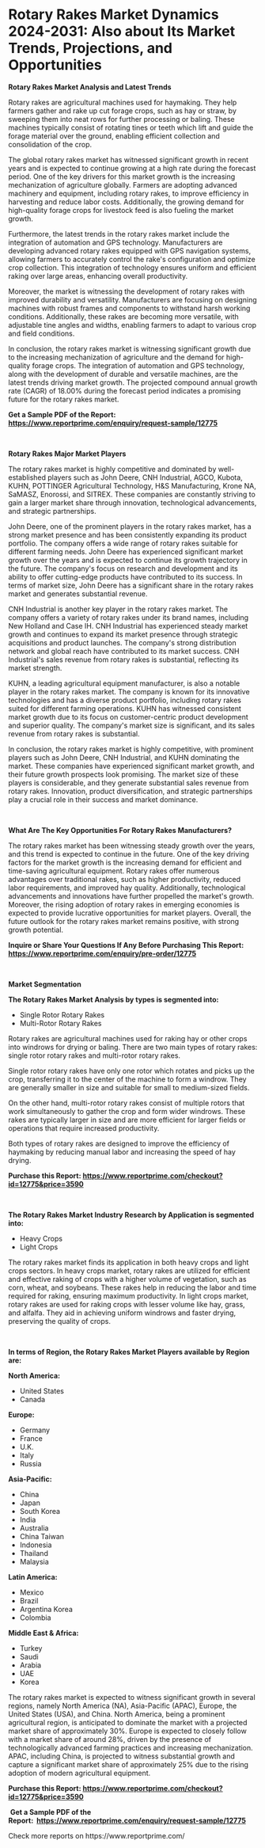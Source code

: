 <p><h1>Rotary Rakes Market Dynamics 2024-2031: Also about Its Market Trends, Projections, and Opportunities</h1></p><p><strong>Rotary Rakes Market Analysis and Latest Trends</strong></p>
<p><p>Rotary rakes are agricultural machines used for haymaking. They help farmers gather and rake up cut forage crops, such as hay or straw, by sweeping them into neat rows for further processing or baling. These machines typically consist of rotating tines or teeth which lift and guide the forage material over the ground, enabling efficient collection and consolidation of the crop.</p><p>The global rotary rakes market has witnessed significant growth in recent years and is expected to continue growing at a high rate during the forecast period. One of the key drivers for this market growth is the increasing mechanization of agriculture globally. Farmers are adopting advanced machinery and equipment, including rotary rakes, to improve efficiency in harvesting and reduce labor costs. Additionally, the growing demand for high-quality forage crops for livestock feed is also fueling the market growth.</p><p>Furthermore, the latest trends in the rotary rakes market include the integration of automation and GPS technology. Manufacturers are developing advanced rotary rakes equipped with GPS navigation systems, allowing farmers to accurately control the rake's configuration and optimize crop collection. This integration of technology ensures uniform and efficient raking over large areas, enhancing overall productivity.</p><p>Moreover, the market is witnessing the development of rotary rakes with improved durability and versatility. Manufacturers are focusing on designing machines with robust frames and components to withstand harsh working conditions. Additionally, these rakes are becoming more versatile, with adjustable tine angles and widths, enabling farmers to adapt to various crop and field conditions.</p><p>In conclusion, the rotary rakes market is witnessing significant growth due to the increasing mechanization of agriculture and the demand for high-quality forage crops. The integration of automation and GPS technology, along with the development of durable and versatile machines, are the latest trends driving market growth. The projected compound annual growth rate (CAGR) of 18.00% during the forecast period indicates a promising future for the rotary rakes market.</p></p>
<p><strong>Get a Sample PDF of the Report:&nbsp; <a href="https://www.reportprime.com/enquiry/request-sample/12775">https://www.reportprime.com/enquiry/request-sample/12775</a></strong></p>
<p>&nbsp;</p>
<p><strong>Rotary Rakes Major Market Players</strong></p>
<p><p>The rotary rakes market is highly competitive and dominated by well-established players such as John Deere, CNH Industrial, AGCO, Kubota, KUHN, POTTINGER Agricultural Technology, H&S Manufacturing, Krone NA, SaMASZ, Enorossi, and SITREX. These companies are constantly striving to gain a larger market share through innovation, technological advancements, and strategic partnerships.</p><p>John Deere, one of the prominent players in the rotary rakes market, has a strong market presence and has been consistently expanding its product portfolio. The company offers a wide range of rotary rakes suitable for different farming needs. John Deere has experienced significant market growth over the years and is expected to continue its growth trajectory in the future. The company's focus on research and development and its ability to offer cutting-edge products have contributed to its success. In terms of market size, John Deere has a significant share in the rotary rakes market and generates substantial revenue.</p><p>CNH Industrial is another key player in the rotary rakes market. The company offers a variety of rotary rakes under its brand names, including New Holland and Case IH. CNH Industrial has experienced steady market growth and continues to expand its market presence through strategic acquisitions and product launches. The company's strong distribution network and global reach have contributed to its market success. CNH Industrial's sales revenue from rotary rakes is substantial, reflecting its market strength.</p><p>KUHN, a leading agricultural equipment manufacturer, is also a notable player in the rotary rakes market. The company is known for its innovative technologies and has a diverse product portfolio, including rotary rakes suited for different farming operations. KUHN has witnessed consistent market growth due to its focus on customer-centric product development and superior quality. The company's market size is significant, and its sales revenue from rotary rakes is substantial.</p><p>In conclusion, the rotary rakes market is highly competitive, with prominent players such as John Deere, CNH Industrial, and KUHN dominating the market. These companies have experienced significant market growth, and their future growth prospects look promising. The market size of these players is considerable, and they generate substantial sales revenue from rotary rakes. Innovation, product diversification, and strategic partnerships play a crucial role in their success and market dominance.</p></p>
<p>&nbsp;</p>
<p><strong>What Are The Key Opportunities For Rotary Rakes Manufacturers?</strong></p>
<p><p>The rotary rakes market has been witnessing steady growth over the years, and this trend is expected to continue in the future. One of the key driving factors for the market growth is the increasing demand for efficient and time-saving agricultural equipment. Rotary rakes offer numerous advantages over traditional rakes, such as higher productivity, reduced labor requirements, and improved hay quality. Additionally, technological advancements and innovations have further propelled the market's growth. Moreover, the rising adoption of rotary rakes in emerging economies is expected to provide lucrative opportunities for market players. Overall, the future outlook for the rotary rakes market remains positive, with strong growth potential.</p></p>
<p><strong>Inquire or Share Your Questions If Any Before Purchasing This Report: <a href="https://www.reportprime.com/enquiry/pre-order/12775">https://www.reportprime.com/enquiry/pre-order/12775</a></strong></p>
<p>&nbsp;</p>
<p><strong>Market Segmentation</strong></p>
<p><strong>The Rotary Rakes Market Analysis by types is segmented into:</strong></p>
<p><ul><li>Single Rotor Rotary Rakes</li><li>Multi-Rotor Rotary Rakes</li></ul></p>
<p><p>Rotary rakes are agricultural machines used for raking hay or other crops into windrows for drying or baling. There are two main types of rotary rakes: single rotor rotary rakes and multi-rotor rotary rakes. </p><p>Single rotor rotary rakes have only one rotor which rotates and picks up the crop, transferring it to the center of the machine to form a windrow. They are generally smaller in size and suitable for small to medium-sized fields.</p><p>On the other hand, multi-rotor rotary rakes consist of multiple rotors that work simultaneously to gather the crop and form wider windrows. These rakes are typically larger in size and are more efficient for larger fields or operations that require increased productivity.</p><p>Both types of rotary rakes are designed to improve the efficiency of haymaking by reducing manual labor and increasing the speed of hay drying.</p></p>
<p><strong>Purchase this Report:&nbsp;<a href="https://www.reportprime.com/checkout?id=12775&price=3590">https://www.reportprime.com/checkout?id=12775&price=3590</a></strong></p>
<p>&nbsp;</p>
<p><strong>The Rotary Rakes Market Industry Research by Application is segmented into:</strong></p>
<p><ul><li>Heavy Crops</li><li>Light Crops</li></ul></p>
<p><p>The rotary rakes market finds its application in both heavy crops and light crops sectors. In heavy crops market, rotary rakes are utilized for efficient and effective raking of crops with a higher volume of vegetation, such as corn, wheat, and soybeans. These rakes help in reducing the labor and time required for raking, ensuring maximum productivity. In light crops market, rotary rakes are used for raking crops with lesser volume like hay, grass, and alfalfa. They aid in achieving uniform windrows and faster drying, preserving the quality of crops.</p></p>
<p>&nbsp;</p>
<p><strong>In terms of Region, the Rotary Rakes Market Players available by Region are:</strong></p>
<p>
    <p> <strong> North America: </strong>
        <ul>
            <li>United States</li>
            <li>Canada</li>
        </ul>
        </p> 
    <p> <strong> Europe: </strong>
        <ul>
            <li>Germany</li>
            <li>France</li>
            <li>U.K.</li>
            <li>Italy</li>
            <li>Russia</li>
        </ul>
        </p> 
    <p> <strong> Asia-Pacific: </strong>
        <ul>
            <li>China</li>
            <li>Japan</li>
            <li>South Korea</li>
            <li>India</li>
            <li>Australia</li>
            <li>China Taiwan</li>
            <li>Indonesia</li>
            <li>Thailand</li>
            <li>Malaysia</li>
        </ul>
        </p> 
    <p> <strong> Latin America: </strong>
        <ul>
            <li>Mexico</li>
            <li>Brazil</li>
            <li>Argentina Korea</li>
            <li>Colombia</li>
        </ul>
        </p> 
    <p> <strong> Middle East & Africa: </strong>
        <ul>
            <li>Turkey</li>
            <li>Saudi</li>
            <li>Arabia</li>
            <li>UAE</li>
            <li>Korea</li>
        </ul>
    </p>
    </p>
<p><p>The rotary rakes market is expected to witness significant growth in several regions, namely North America (NA), Asia-Pacific (APAC), Europe, the United States (USA), and China. North America, being a prominent agricultural region, is anticipated to dominate the market with a projected market share of approximately 30%. Europe is expected to closely follow with a market share of around 28%, driven by the presence of technologically advanced farming practices and increasing mechanization. APAC, including China, is projected to witness substantial growth and capture a significant market share of approximately 25% due to the rising adoption of modern agricultural equipment.</p></p>
<p><strong>Purchase this Report: <a href="https://www.reportprime.com/checkout?id=12775&price=3590">https://www.reportprime.com/checkout?id=12775&price=3590</a></strong></p>
<p>&nbsp;<strong>Get a Sample PDF of the Report:&nbsp;&nbsp;<a href="https://www.reportprime.com/enquiry/request-sample/12775">https://www.reportprime.com/enquiry/request-sample/12775</a></strong></p>
<p><strong></strong></p>
<p>Check more reports on https://www.reportprime.com/</p>